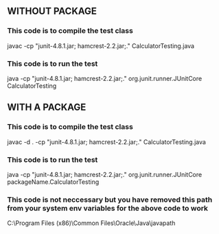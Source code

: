 ## WITHOUT PACKAGE
### This code is to compile the test class

javac -cp "junit-4.8.1.jar; hamcrest-2.2.jar;." CalculatorTesting.java

### This code is to run the test

java -cp "junit-4.8.1.jar; hamcrest-2.2.jar;." org.junit.runner.JUnitCore CalculatorTesting


## WITH A PACKAGE
### This code is to compile the test class

javac -d . -cp "junit-4.8.1.jar; hamcrest-2.2.jar;." CalculatorTesting.java

### This code is to run the test

java -cp "junit-4.8.1.jar; hamcrest-2.2.jar;." org.junit.runner.JUnitCore packageName.CalculatorTesting



### This code is not neccessary but you have removed this path from your system env variables for the above code to work

C:\Program Files (x86)\Common Files\Oracle\Java\javapath
